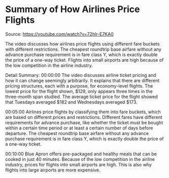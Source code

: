 # Summary of How Airlines Price Flights

Source: https://youtube.com/watch?v=72hlr-E7KA0

The video discusses how airlines price flights using different fare buckets with different restrictions. The cheapest roundtrip base airfare without any advance purchase requirement is in fare class Y, which is exactly double the price of a one-way ticket. Flights into small airports are high because of the low competition in the airline industry.

Detail Summary: 
00:00:00
The video discusses airline ticket pricing and how it can change seemingly arbitrarily. It explains that there are different pricing structures, each with a purpose, for economy-level flights. The lowest price for the flight shown, $129, only appears three times in the three-month span studied. The average ticket price for the flight showed that Tuesdays averaged $182 and Wednesdays averaged $173.

00:05:00
Airlines price flights by classifying them into fare buckets, which are based on different prices and restrictions. Different fares have different requirements for advance purchase, like whether the ticket must be bought within a certain time period or at least a certain number of days before departure. The cheapest roundtrip base airfare without any advance purchase requirement is in fare class Y, which is exactly double the price of a one-way ticket.

00:10:00
Blue Apron offers pre-packaged and healthy meals that can be cooked in just 40 minutes. Because of the low competition in the airline industry, prices for flights into small airports are high. This is also why flights into large airports are more expensive.

